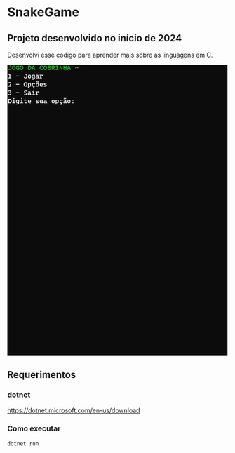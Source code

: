 # SnakeGame

## Projeto desenvolvido no início de 2024

Desenvolvi esse codigo para aprender mais sobre as linguagens em C.

![](how_it_works.gif)

## Requerimentos
### dotnet
https://dotnet.microsoft.com/en-us/download

### Como executar

```
dotnet run
```
